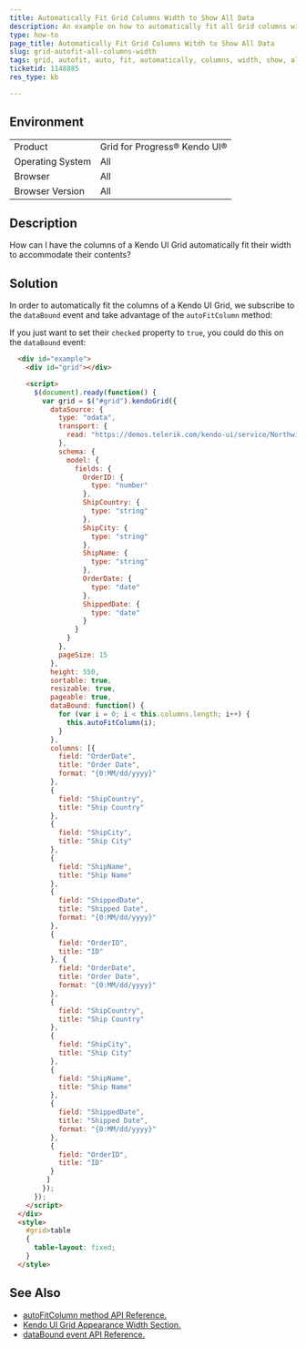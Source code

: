 ```yaml
---
title: Automatically Fit Grid Columns Width to Show All Data
description: An example on how to automatically fit all Grid columns width to show all data
type: how-to
page_title: Automatically Fit Grid Columns Witdh to Show All Data
slug: grid-autofit-all-columns-width
tags: grid, autofit, auto, fit, automatically, columns, width, show, all, data
ticketid: 1148885
res_type: kb

---
```


## Environment
<table>
 <tr>
  <td>Product</td>
  <td>Grid for Progress® Kendo UI®</td>
 </tr>
 <tr>
  <td>Operating System</td>
  <td>All</td>
 </tr>
 <tr>
  <td>Browser</td>
  <td>All</td>
 </tr>
 <tr>
  <td>Browser Version</td>
  <td>All</td>
 </tr>
</table>

## Description

How can I have the columns of a Kendo UI Grid automatically fit their width to accommodate their contents?

## Solution

In order to automatically fit the columns of a Kendo UI Grid, we subscribe to the `dataBound` event and take advantage of the `autoFitColumn` method:

If you just want to set their `checked` property to `true`, you could do this on the `dataBound` event:

```html
  <div id="example">
    <div id="grid"></div>

    <script>
      $(document).ready(function() {
        var grid = $("#grid").kendoGrid({
          dataSource: {
            type: "odata",
            transport: {
              read: "https://demos.telerik.com/kendo-ui/service/Northwind.svc/Orders"
            },
            schema: {
              model: {
                fields: {
                  OrderID: {
                    type: "number"
                  },
                  ShipCountry: {
                    type: "string"
                  },
                  ShipCity: {
                    type: "string"
                  },
                  ShipName: {
                    type: "string"
                  },
                  OrderDate: {
                    type: "date"
                  },
                  ShippedDate: {
                    type: "date"
                  }
                }
              }
            },
            pageSize: 15
          },
          height: 550,
          sortable: true,
          resizable: true,
          pageable: true,
          dataBound: function() {
            for (var i = 0; i < this.columns.length; i++) {
              this.autoFitColumn(i);
            }
          },
          columns: [{
            field: "OrderDate",
            title: "Order Date",
            format: "{0:MM/dd/yyyy}"
          },
          {
            field: "ShipCountry",
            title: "Ship Country"
          },
          {
            field: "ShipCity",
            title: "Ship City"
          },
          {
            field: "ShipName",
            title: "Ship Name"
          },
          {
            field: "ShippedDate",
            title: "Shipped Date",
            format: "{0:MM/dd/yyyy}"
          },
          {
            field: "OrderID",
            title: "ID"
          }, {
            field: "OrderDate",
            title: "Order Date",
            format: "{0:MM/dd/yyyy}"
          },
          {
            field: "ShipCountry",
            title: "Ship Country"
          },
          {
            field: "ShipCity",
            title: "Ship City"
          },
          {
            field: "ShipName",
            title: "Ship Name"
          },
          {
            field: "ShippedDate",
            title: "Shipped Date",
            format: "{0:MM/dd/yyyy}"
          },
          {
            field: "OrderID",
            title: "ID"
          }
         ]
        });
      });
    </script>
  </div>
  <style>
    #grid>table
    {
      table-layout: fixed;
    }
  </style>
```

## See Also

* [autoFitColumn method API Reference.](https://docs.telerik.com/kendo-ui/api/javascript/ui/grid/methods/autofitcolumn)
* [Kendo UI Grid Appearance Width Section.](https://docs.telerik.com/kendo-ui/controls/data-management/grid/appearance#width)
* [dataBound event API Reference.](https://docs.telerik.com/kendo-ui/api/javascript/ui/grid/events/databound)
